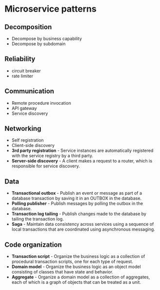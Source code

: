 # Microservice patterns

## Decomposition
- Decompose by business capability
- Decompose by subdomain

## Reliability
- circuit breaker
- rate limiter

## Communication
- Remote procedure invocation
- API gateway
- Service discovery

## Networking
- Self registration
- Client-side discovery
- **3rd party registration** - Service instances are automatically registered with the service registry by a third party.
- **Server-side discovery** - A client makes a request to a router, which is responsible for service discovery.

## Data
- **Transactional outbox** - Publish an event or message as part of a database transaction by saving it in an OUTBOX in the database.
- **Polling publisher** - Publish messages by polling the outbox in the database.
- **Transaction log tailing** - Publish changes made to the database by tailing the transaction log.
- **Saga** - Maintain data consistency across services using a sequence of local transactions that are coordinated using asynchronous messaging.

## Code organization
- **Transaction script** - Organize the business logic as a collection of procedural transaction scripts, one for each type of request.
- **Domain model** - Organize the business logic as an object model consisting of classes that have state and behavior.
- **Aggregate** - Organize a domain model as a collection of aggregates, each of which is a graph of objects that can be treated as a unit.

